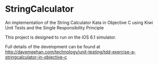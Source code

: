 StringCalculator
================

An implementation of the String Calculator Kata in Objective C using Kiwi Unit Tests and the Single Responsibility Principle

This project is designed to run on the iOS 6.1 simulator.

Full details of the development can be found at http://davemeehan.com/technology/unit-testing/tdd-exercise-a-stringcalculator-in-objective-c

